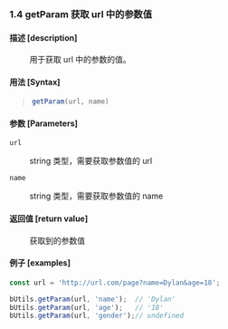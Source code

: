 ### 1.4 getParam 获取 url 中的参数值

#### 描述 [description]

&nbsp;&nbsp;&nbsp;&nbsp;&nbsp;&nbsp;&nbsp;&nbsp; 用于获取 url 中的参数的值。

#### 用法 [Syntax]

> ```js
> getParam(url, name)
> ```

#### 参数 [Parameters]

`url`

&nbsp;&nbsp;&nbsp;&nbsp;&nbsp;&nbsp;&nbsp;&nbsp; string 类型，需要获取参数值的 url 

`name`

&nbsp;&nbsp;&nbsp;&nbsp;&nbsp;&nbsp;&nbsp;&nbsp; string 类型，需要获取参数值的 name

#### 返回值 [return value]

&nbsp;&nbsp;&nbsp;&nbsp;&nbsp;&nbsp;&nbsp;&nbsp; 获取到的参数值

#### 例子 [examples]

```js
const url = 'http://url.com/page?name=Dylan&age=18';

bUtils.getParam(url, 'name');  // 'Dylan'
bUtils.getParam(url, 'age');   // '18'
bUtils.getParam(url, 'gender');// undefined
```